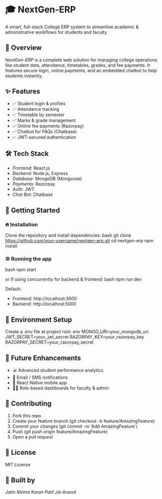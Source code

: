 # 🎓 NextGen-ERP
A smart, full-stack College ERP system to streamline academic & administrative workflows for students and faculty.

## 📌 Overview
*NextGen-ERP* is a complete web solution for managing college operations like student data, attendance, timetables, grades, and fee payments. It features secure login, online payments, and an embedded chatbot to help students instantly.

## ✨ Features
- ✅ Student login & profiles
- ✅ Attendance tracking
- ✅ Timetable by semester
- ✅ Marks & grade management
- ✅ Online fee payments (Razorpay)
- ✅ Chatbot for FAQs (Chatbase)
- ✅ JWT-secured authentication

## 🛠 Tech Stack
- *Frontend:* React.js
- *Backend:* Node.js, Express
- *Database:* MongoDB (Mongoose)
- *Payments:* Razorpay
- *Auth:* JWT
- *Chat Bot:* Chatbase

## 🚀 Getting Started
### 🔥 Installation
Clone the repository and install dependencies:
bash
git clone https://github.com/your-username/nextgen-erp.git
cd nextgen-erp
npm install


### ⚙ Running the app
bash
npm start

or if using concurrently for backend & frontend:
bash
npm run dev

Default:
- Frontend: http://localhost:3000
- Backend: http://localhost:5000

## 🔐 Environment Setup
Create a .env file at project root:
env
MONGO_URI=your_mongodb_uri
JWT_SECRET=your_jwt_secret
RAZORPAY_KEY=your_razorpay_key
RAZORPAY_SECRET=your_razorpay_secret


## 🚀 Future Enhancements
- 📊 Advanced student performance analytics
- 📧 Email / SMS notifications
- 📱 React Native mobile app
- 🧑‍🏫 Role-based dashboards for faculty & admin

## 🤝 Contributing
1. Fork this repo
2. Create your feature branch (git checkout -b feature/AmazingFeature)
3. Commit your changes (git commit -m 'Add AmazingFeature')
4. Push (git push origin feature/AmazingFeature)
5. Open a pull request

## 📝 License
MIT License

## 🙌 Built by
*Jatin Mehra*
*Karan Patil*
*Jai Anand*
